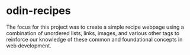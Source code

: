 # odin-recipes
The focus for this project was to create a simple recipe webpage using a combination of unordered lists, links, images, and various other tags to reinforce our knowledge of these common and foundational concepts in web development.